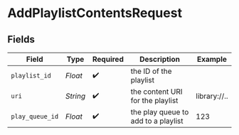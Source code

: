 # AddPlaylistContentsRequest


## Fields

| Field                               | Type                                | Required                            | Description                         | Example                             |
| ----------------------------------- | ----------------------------------- | ----------------------------------- | ----------------------------------- | ----------------------------------- |
| `playlist_id`                       | *Float*                             | :heavy_check_mark:                  | the ID of the playlist              |                                     |
| `uri`                               | *String*                            | :heavy_check_mark:                  | the content URI for the playlist    | library://..                        |
| `play_queue_id`                     | *Float*                             | :heavy_check_mark:                  | the play queue to add to a playlist | 123                                 |